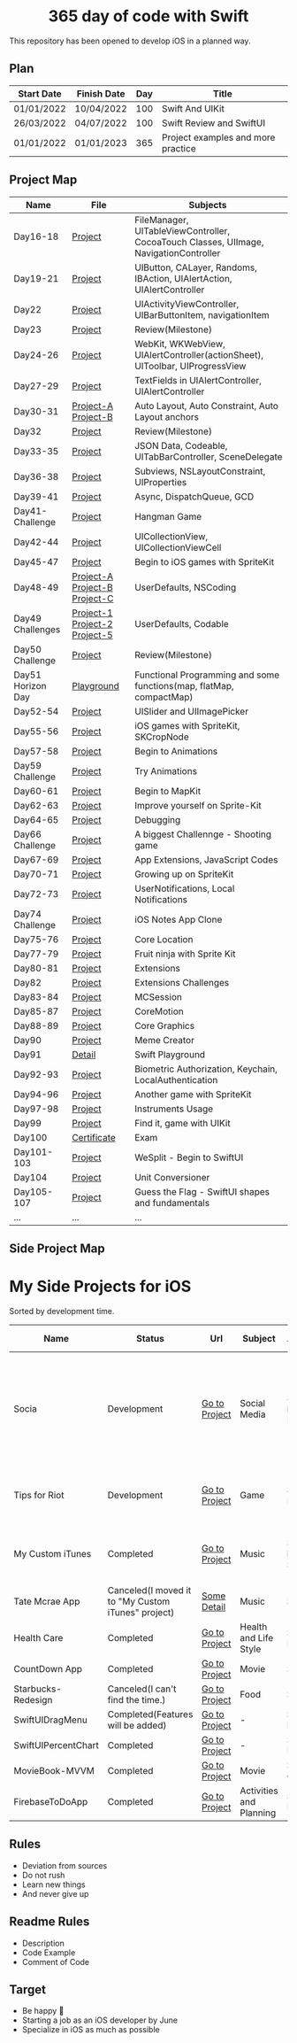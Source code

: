 <h1 align=center> 365 day of code with Swift </h1>
This repository has been opened to develop iOS in a planned way.

## Plan

| Start Date | Finish Date | Day | Title |
| ---------- | ----------- | --- | ----- |
| 01/01/2022 | 10/04/2022  | 100 | Swift And UIKit |
| 26/03/2022 | 04/07/2022  | 100 | Swift Review and SwiftUI |
| 01/01/2022 | 01/01/2023  | 365 | Project examples and more practice |

## Project Map

| Name | File | Subjects |
| ---- | ---- | -------- |
| Day16-18 | <a href="https://github.com/devmehmetates/365-day-of-code/tree/main/UIKit/Project/Day16-18/Day16-18"> Project </a>| FileManager, UITableViewController, CocoaTouch Classes, UIImage, NavigationController |
| Day19-21 | <a href="https://github.com/devmehmetates/365-day-of-code/tree/main/UIKit/Project/Day19-21/Day19-21"> Project </a>| UIButton, CALayer, Randoms, IBAction, UIAlertAction, UIAlertController |
| Day22 | <a href="https://github.com/devmehmetates/365-day-of-code/tree/main/UIKit/Project/Day22/Day22"> Project </a>| UIActivityViewController, UIBarButtonItem, navigationItem |
| Day23 | <a href="https://github.com/devmehmetates/365-day-of-code/tree/main/UIKit/Project/Day23/Day23"> Project </a>| Review(Milestone) |
| Day24-26 | <a href="https://github.com/devmehmetates/365-day-of-code/tree/main/UIKit/Project/Day24-26/Day24-26"> Project </a>| WebKit, WKWebView, UIAlertController(actionSheet), UIToolbar, UIProgressView |
| Day27-29 | <a href="https://github.com/devmehmetates/365-day-of-code/tree/main/UIKit/Project/Day27-29/Day27-29"> Project </a>| TextFields in UIAlertController, UIAlertController |
| Day30-31 | <a href="https://github.com/devmehmetates/365-day-of-code/tree/main/UIKit/Project/Day30-31/Day30-31"> Project-A </a> <a href="https://github.com/devmehmetates/365-day-of-code/tree/main/UIKit/Project/Day30-31-2/Day30-31-2"> Project-B </a>| Auto Layout, Auto Constraint, Auto Layout anchors |
| Day32 | <a href="https://github.com/devmehmetates/365-day-of-code/tree/main/UIKit/Project/Day32-Challenge/Day32-Challenge"> Project </a>| Review(Milestone) |
| Day33-35 | <a href="https://github.com/devmehmetates/365-day-of-code/tree/main/UIKit/Project/Day33-35/Day33-35"> Project </a>| JSON Data, Codeable, UITabBarController, SceneDelegate |
| Day36-38 | <a href="https://github.com/devmehmetates/365-day-of-code/tree/main/UIKit/Project/Day36-38/Day36-38"> Project </a>| Subviews, NSLayoutConstraint, UIProperties |
| Day39-41 | <a href="https://github.com/devmehmetates/365-day-of-code/tree/main/UIKit/Project/Day39-41/Day39-41"> Project </a>| Async, DispatchQueue, GCD |
| Day41-Challenge | <a href="https://github.com/devmehmetates/365-day-of-code/tree/main/UIKit/Project/Day41-Challenge/Day41-Challenge"> Project </a>| Hangman Game  |
| Day42-44 | <a href="https://github.com/devmehmetates/365-day-of-code/tree/main/UIKit/Project/Day42-44/Day42-44"> Project </a>| UICollectionView, UICollectionViewCell |
| Day45-47 | <a href="https://github.com/devmehmetates/365-day-of-code/tree/main/UIKit/Project/Day45-47/Day45-47"> Project </a>| Begin to iOS games with SpriteKit |
| Day48-49 | <a href="https://github.com/devmehmetates/365-day-of-code/tree/main/UIKit/Project/Day48-49/Day42-44"> Project-A </a> <a href="https://github.com/devmehmetates/365-day-of-code/tree/main/UIKit/Project/Day48-49%202/Day42-44"> Project-B </a> <a href="https://github.com/devmehmetates/365-day-of-code/tree/main/UIKit/Project/Day48(UserDefault)/Day48(UserDefault)"> Project-C </a>| UserDefaults, NSCoding |
| Day49 Challenges | <a href="https://github.com/devmehmetates/365-day-of-code/tree/main/UIKit/Project/Day49-Challenge1"> Project-1 </a> <a href="https://github.com/devmehmetates/365-day-of-code/tree/main/UIKit/Project/Day49-Challenge2"> Project-2 </a> <a href="https://github.com/devmehmetates/365-day-of-code/tree/main/UIKit/Project/Day49-Challenge3"> Project-5 </a>| UserDefaults, Codable |
| Day50 Challenge | <a href="https://github.com/devmehmetates/365-day-of-code/tree/main/UIKit/Project/Day50-Challenge/Day50-Challenge"> Project </a>| Review(Milestone) |
| Day51 Horizon Day | <a href="https://github.com/devmehmetates/365-day-of-code/tree/main/UIKit/Project/Day51%20Playground.playground"> Playground </a>| Functional Programming and some functions(map, flatMap, compactMap) |
| Day52-54 | <a href="https://github.com/devmehmetates/365-day-of-code/tree/main/UIKit/Project/Day52-54/Day52-54"> Project </a>| UISlider and UIImagePicker |
| Day55-56 | <a href="https://github.com/devmehmetates/365-day-of-code/tree/main/UIKit/Project/Day55-56/Day55-56"> Project </a>| iOS games with SpriteKit, SKCropNode |
| Day57-58 | <a href="https://github.com/devmehmetates/365-day-of-code/tree/main/UIKit/Project/Day57-58/Day-57-58"> Project </a>| Begin to Animations |
| Day59 Challenge | <a href="https://github.com/devmehmetates/365-day-of-code/tree/main/UIKit/Project/Day59-Challenge/Day59-Challenge"> Project </a>| Try Animations |
| Day60-61 | <a href="https://github.com/devmehmetates/365-day-of-code/tree/main/UIKit/Project/Day60-61/Day60-61"> Project </a>| Begin to MapKit |
| Day62-63 | <a href="https://github.com/devmehmetates/365-day-of-code/tree/main/UIKit/Project/Day62-63/Day62-63"> Project </a>| Improve yourself on Sprite-Kit |
| Day64-65 | <a href="https://github.com/devmehmetates/365-day-of-code/tree/main/UIKit/Project/Day64-65/Day64-65"> Project </a>| Debugging |
| Day66 Challenge | <a href="https://github.com/devmehmetates/365-day-of-code/tree/main/UIKit/Project/Day66-Challenge/Day66-Challenge"> Project </a>| A biggest Challennge - Shooting game |
| Day67-69 | <a href="https://github.com/devmehmetates/365-day-of-code/tree/main/UIKit/Project/Day67-69/Day67-69"> Project </a>| App Extensions, JavaScript Codes |
| Day70-71 | <a href="https://github.com/devmehmetates/365-day-of-code/tree/main/UIKit/Project/Day70-71/Day70-71"> Project </a>| Growing up on SpriteKit |
| Day72-73 | <a href="https://github.com/devmehmetates/365-day-of-code/tree/main/UIKit/Project/Day72-73/Day72-73"> Project </a>| UserNotifications, Local Notifications |
| Day74 Challenge | <a href="https://github.com/devmehmetates/365-day-of-code/tree/main/UIKit/Project/Day74-Challenge/Day74-Challenge"> Project </a>| iOS Notes App Clone |
| Day75-76 | <a href="https://github.com/devmehmetates/365-day-of-code/tree/main/UIKit/Project/Day75-76/Day75-76"> Project </a>| Core Location |
| Day77-79 | <a href="https://github.com/devmehmetates/365-day-of-code/tree/main/UIKit/Project/Day77-79/Day77-79"> Project </a>| Fruit ninja with Sprite Kit |
| Day80-81 | <a href="https://github.com/devmehmetates/365-day-of-code/tree/main/UIKit/Project/Day80-81.playground"> Project </a>| Extensions |
| Day82 | <a href="https://github.com/devmehmetates/365-day-of-code/tree/main/UIKit/Project/Day82.playground"> Project </a>| Extensions Challenges |
| Day83-84 | <a href="https://github.com/devmehmetates/365-day-of-code/tree/main/UIKit/Project/Day83-84/Day83-84"> Project </a>| MCSession |
| Day85-87 | <a href="https://github.com/devmehmetates/365-day-of-code/tree/main/UIKit/Project/Day85-87/Day85-87"> Project </a>| CoreMotion |
| Day88-89 | <a href="https://github.com/devmehmetates/365-day-of-code/tree/main/UIKit/Project/Day88-89/Day88-89"> Project </a>| Core Graphics |
| Day90 | <a href="https://github.com/devmehmetates/365-day-of-code/tree/main/UIKit/Project/Day90/Day90"> Project </a>| Meme Creator |
| Day91 | <a href="https://twitter.com/devmehmetates/status/1509940544113418242"> Detail </a>| Swift Playground |
| Day92-93 | <a href="https://github.com/devmehmetates/365-day-of-code/tree/main/UIKit/Project/Day92-93/Day92-93"> Project </a>| Biometric Authorization, Keychain, LocalAuthentication |
| Day94-96 | <a href="https://github.com/devmehmetates/365-day-of-code/tree/main/UIKit/Project/Day94-96/Day94-96"> Project </a>| Another game with SpriteKit |
| Day97-98 | <a href="https://github.com/devmehmetates/365-day-of-code/tree/main/UIKit/Project/project30-files/Project30"> Project </a>| Instruments Usage |
| Day99 | <a href="https://github.com/devmehmetates/365-day-of-code/tree/main/UIKit/Project/Day99/Day99"> Project </a>| Find it, game with UIKit |
| Day100 | <a href="https://github.com/devmehmetates/365-day-of-code/blob/main/Certificates/certificate.jpg"> Certificate </a>| Exam |
| Day101-103 | <a href="https://github.com/devmehmetates/365-day-of-code/tree/main/SwiftUI/Projects/WeSplit/WeSplit"> Project </a>| WeSplit - Begin to SwiftUI |
| Day104 | <a href="https://github.com/devmehmetates/365-day-of-code/tree/main/SwiftUI/Projects/Unit%20Conversioner/Unit%20Conversioner"> Project </a>| Unit Conversioner |
| Day105-107 | <a href="https://github.com/devmehmetates/365-day-of-code/tree/main/SwiftUI/Projects/Guess%20the%20Flag/Guess%20the%20Flag"> Project </a>| Guess the Flag - SwiftUI shapes and fundamentals |
| ... | ... | ... |

## Side Project Map

# My Side Projects for iOS
Sorted by development time.

| Name | Status | Url | Subject | Main Technologies | Sub Technologies or Target |
| ---- | ------ | --- | ------- | ----------------- | ---------------- |
| Socia | Development |  <a href="https://github.com/devmehmetates/Socia">Go to Project</a> | Social Media | SwiftUI, UIKit integration, Firebase | MVVM, WebKit, UIImagePicker, Auth-System, EnvironmentObjects, ObservedObjects, UserDefaults, Video-Player, Pure iOS Properties, Unit Tests, AvKit, 3D Touch, UIActitivityViewController |
| Tips for Riot | Development | <a href="https://github.com/devmehmetates/TipsForRiot">Go to Project</a> | Game | SwiftUI, Packages | SwiftUI Animations, Charts, Custom-API Usage, 3D Touch, Carousel Views(Made with Native SwiftUI)|
| My Custom iTunes | Completed | <a href="https://github.com/devmehmetates/iTunes-Search-API">Go to Project</a> | Music | SwiftUI and iTunes Search API | MVVM, MVP, AVFoundation, WebView, UserDefaults, UIKit usage in SwiftUI, UIActivityViewController |
| Tate Mcrae App | Canceled(I moved it to "My Custom iTunes" project) | <a href="https://twitter.com/devmehmetates/status/1482353368853004288?s=20&t=aFlb1Nz1GslgnMscA8RcKQ">Some Detail</a> | Music | SwiftUI | StoryBoard to SwiftUI, Animations, MVVM |
| Health Care | Completed | <a href="https://github.com/devmehmetates/Health-Care-Public">Go to Project</a> | Health and Life Style | SwiftUI and Firebase | MVVM, Twitter API, HealthKit, Notifications |
| CountDown App | Completed | <a href="https://github.com/devmehmetates/CountDown-App">Go to Project</a> | Movie | SwiftUI | Timer, Splash Design |
| Starbucks-Redesign | Canceled(I can't find the time.) | <a href="https://github.com/devmehmetates/Starbucks-Redesign">Go to Project</a> | Food | SwiftUI | Figma Design |
| SwiftUIDragMenu | Completed(Features will be added) | <a href="https://github.com/devmehmetates/SwiftUIDragMenu">Go to Project</a> | - | SwiftUI and Packages | Easy Animation Design |
| SwiftUIPercentChart | Completed | <a href="https://github.com/devmehmetates/SwiftUIPercentChart">Go to Project</a> | - | SwiftUI and Packages | Begin to Swift Packages |
| MovieBook-MVVM | Completed | <a href="https://github.com/devmehmetates/MovieBook-MVVM">Go to Project</a> | Movie | SwiftUI and Custom API's | Begin to JSON Data |
| FirebaseToDoApp | Completed | <a href="https://github.com/devmehmetates/FirebaseToDoApp">Go to Project</a> | Activities and Planning | SwiftUI and Firebase | Begin to SwiftUI |

## Rules

+ Deviation from sources
+ Do not rush
+ Learn new things
+ And never give up

## Readme Rules

+ Description
+ Code Example
+ Comment of Code

## Target

+ Be happy 🙂
+ Starting a job as an iOS developer by June
+ Specialize in iOS as much as possible 
